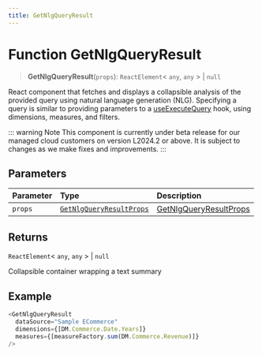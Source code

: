 ```yaml
---
title: GetNlgQueryResult
---
```


# Function GetNlgQueryResult <Badge type="beta" text="Beta" />

> **GetNlgQueryResult**(`props`): `ReactElement`\< `any`, `any` \> \| `null`

React component that fetches and displays a collapsible analysis of the provided query using natural language generation (NLG).
Specifying a query is similar to providing parameters to a [useExecuteQuery](../queries/function.useExecuteQuery.md) hook, using dimensions, measures, and filters.

::: warning Note
This component is currently under beta release for our managed cloud customers on version L2024.2 or above. It is subject to changes as we make fixes and improvements.
:::

## Parameters

| Parameter | Type | Description |
| :------ | :------ | :------ |
| `props` | [`GetNlgQueryResultProps`](../interfaces/interface.GetNlgQueryResultProps.md) | [GetNlgQueryResultProps](../interfaces/interface.GetNlgQueryResultProps.md) |

## Returns

`ReactElement`\< `any`, `any` \> \| `null`

Collapsible container wrapping a text summary

## Example

```ts
<GetNlgQueryResult
  dataSource="Sample ECommerce"
  dimensions={[DM.Commerce.Date.Years]}
  measures={[measureFactory.sum(DM.Commerce.Revenue)]}
/>
```
